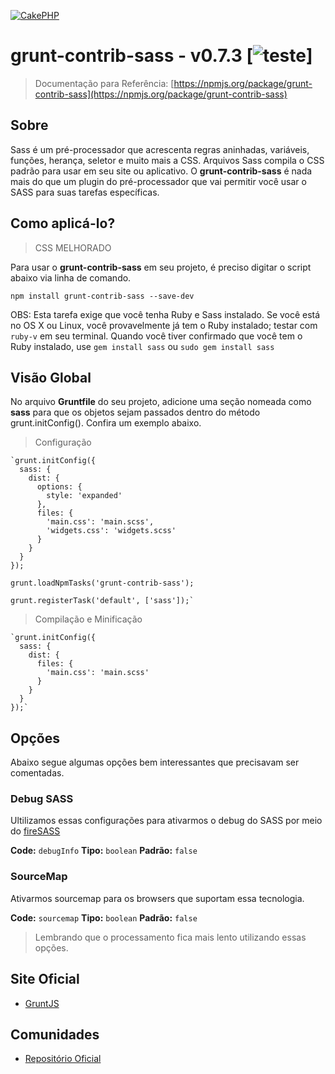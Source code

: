 

[![CakePHP](https://travis-ci.org/gruntjs/grunt-contrib-sass.png)](http://www.cakephp.org)
# grunt-contrib-sass - v0.7.3 [![teste](https://travis-ci.org/gruntjs/grunt-contrib-sass.png)]

> Documentação para Referência: [https://npmjs.org/package/grunt-contrib-sass](https://npmjs.org/package/grunt-contrib-sass)


## Sobre

Sass é um pré-processador que acrescenta regras aninhadas, variáveis, funções, herança, seletor e muito mais a CSS. Arquivos Sass compila o CSS padrão para usar em seu site ou aplicativo. O **grunt-contrib-sass** é nada mais do que um plugin do pré-processador que vai permitir você usar o SASS para suas tarefas específicas.

## Como aplicá-lo?

> CSS MELHORADO

Para usar o **grunt-contrib-sass** em seu projeto, é preciso digitar o script abaixo via linha de comando.

`npm install grunt-contrib-sass --save-dev`

OBS: Esta tarefa exige que você tenha Ruby e Sass instalado. Se você está no OS X ou Linux, você provavelmente já tem o Ruby instalado; testar com `ruby-v` em seu terminal. Quando você tiver confirmado que você tem o Ruby instalado, use `gem install sass` ou `sudo gem install sass` 

## Visão Global

No arquivo **Gruntfile** do seu projeto, adicione uma seção nomeada como **sass** para que os objetos sejam passados dentro do método grunt.initConfig(). Confira um exemplo abaixo.

> Configuração

	`grunt.initConfig({
	  sass: {                              
	    dist: {                            
	      options: {                       
	        style: 'expanded'
	      },
	      files: {                         
	        'main.css': 'main.scss',      
	        'widgets.css': 'widgets.scss'
	      }
	    }
	  }
	});

	grunt.loadNpmTasks('grunt-contrib-sass');

	grunt.registerTask('default', ['sass']);`


> Compilação e Minificação

	`grunt.initConfig({
	  sass: {
	    dist: {
	      files: {
	        'main.css': 'main.scss'
	      }
	    }
	  }
	});`

## Opções

Abaixo segue algumas opções bem interessantes que precisavam ser comentadas.

### Debug SASS

Ultilizamos essas configurações para ativarmos o debug do SASS por meio do <a href="https://addons.mozilla.org/en-US/firefox/addon/firesass-for-firebug/">fireSASS</a><br>

**Code:** `debugInfo`
**Tipo:** `boolean`
**Padrão:** `false`

### SourceMap

Ativarmos sourcemap para os browsers que suportam essa tecnologia. <br/>

**Code:** `sourcemap`
**Tipo:** `boolean`
**Padrão:** `false`

> Lembrando que o processamento fica mais lento utilizando essas opções.

## Site Oficial

* [GruntJS](http://gruntjs.com/)

## Comunidades

* [Repositório Oficial](https://www.npmjs.org/package/grunt-contrib-sass)